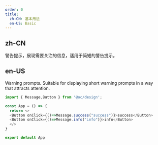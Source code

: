 ```yaml
---
order: 0
title:
  zh-CN: 基本用法
  en-US: Basic
---
```


## zh-CN

警告提示，展现需要关注的信息，适用于简短的警告提示。

## en-US

Warning prompts. Suitable for displaying short warning prompts in a way that attracts attention.

```js
import { Message,Button } from '@oc/design';

const App = () => {
  return <>
  <Button onClick={()=>Message.success("success")}>success</Button>
  <Button onClick={()=>Message.info("info")}>info</Button>
  </>
}

export default App
```
